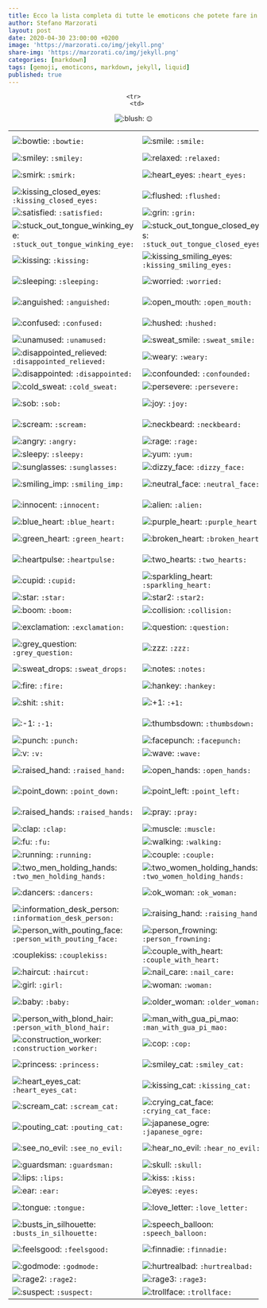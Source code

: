 ```yaml
---
title: Ecco la lista completa di tutte le emoticons che potete fare in Markdown
author: Stefano Marzorati
layout: post
date: 2020-04-30 23:00:00 +0200
image: 'https://marzorati.co/img/jekyll.png'
share-img: 'https://marzorati.co/img/jekyll.png'
categories: [markdown]
tags: [gemoji, emoticons, markdown, jekyll, liquid]
published: true
---
```

<center>
<table>
<tbody>
<tr>
<td>
<img class="emoji" title=":bowtie:" alt=":bowtie:" src="https://github.githubassets.com/images/icons/emoji/bowtie.png"> <code>:bowtie:</code>
</td>
<td>
<img class="emoji" title=":smile:" alt=":smile:" src="https://github.githubassets.com/images/icons/emoji/unicode/1f604.png"> <code>:smile:</code>
</td>
<td>
<img title=":laughing:" alt=":laughing:" src="https://github.githubassets.com/images/icons/emoji/unicode/1f606.png"> <code>:laughing:</code>
</td>
</tr>
  
  
    <tr>
      <td>
<img title=":blush:" alt=":blush:" src="https://github.githubassets.com/images/icons/emoji/unicode/1f60a.png"> <code>:blush:</code>
</td>
      <td>
<img title=":smiley:" alt=":smiley:" src="https://github.githubassets.com/images/icons/emoji/unicode/1f603.png"> <code>:smiley:</code>
</td>
      <td>
<img title=":relaxed:" alt=":relaxed:" src="https://github.githubassets.com/images/icons/emoji/unicode/263a.png"> <code>:relaxed:</code>
</td>
    </tr>
    <tr>
      <td>
<img title=":smirk:" alt=":smirk:" src="https://github.githubassets.com/images/icons/emoji/unicode/1f60f.png"> <code>:smirk:</code>
</td>
      <td>
<img title=":heart_eyes:" alt=":heart_eyes:" src="https://github.githubassets.com/images/icons/emoji/unicode/1f60d.png"> <code>:heart_eyes:</code>
</td>
      <td>
<img title=":kissing_heart:" alt=":kissing_heart:" src="https://github.githubassets.com/images/icons/emoji/unicode/1f618.png"> <code>:kissing_heart:</code>
</td>
    </tr>
    <tr>
      <td>
<img title=":kissing_closed_eyes:" alt=":kissing_closed_eyes:" src="https://github.githubassets.com/images/icons/emoji/unicode/1f61a.png"> <code>:kissing_closed_eyes:</code>
</td>
      <td>
<img title=":flushed:" alt=":flushed:" src="https://github.githubassets.com/images/icons/emoji/unicode/1f633.png"> <code>:flushed:</code>
</td>
      <td>
<img title=":relieved:" alt=":relieved:" src="https://github.githubassets.com/images/icons/emoji/unicode/1f60c.png"> <code>:relieved:</code>
</td>
    </tr>
    <tr>
      <td>
<img title=":satisfied:" alt=":satisfied:" src="https://github.githubassets.com/images/icons/emoji/unicode/1f606.png"> <code>:satisfied:</code>
</td>
      <td>
<img title=":grin:" alt=":grin:" src="https://github.githubassets.com/images/icons/emoji/unicode/1f601.png"> <code>:grin:</code>
</td>
      <td>
<img title=":wink:" alt=":wink:" src="https://github.githubassets.com/images/icons/emoji/unicode/1f609.png"> <code>:wink:</code>
</td>
    </tr>
    <tr>
      <td>
<img title=":stuck_out_tongue_winking_eye:" alt=":stuck_out_tongue_winking_eye:" src="https://github.githubassets.com/images/icons/emoji/unicode/1f61c.png"> <code>:stuck_out_tongue_winking_eye:</code>
</td>
      <td>
<img title=":stuck_out_tongue_closed_eyes:" alt=":stuck_out_tongue_closed_eyes:" src="https://github.githubassets.com/images/icons/emoji/unicode/1f61d.png"> <code>:stuck_out_tongue_closed_eyes:</code>
</td>
      <td>
<img title=":grinning:" alt=":grinning:" src="https://github.githubassets.com/images/icons/emoji/unicode/1f600.png"> <code>:grinning:</code>
</td>
    </tr>
    <tr>
      <td>
<img title=":kissing:" alt=":kissing:" src="https://github.githubassets.com/images/icons/emoji/unicode/1f617.png"> <code>:kissing:</code>
</td>
      <td>
<img title=":kissing_smiling_eyes:" alt=":kissing_smiling_eyes:" src="https://github.githubassets.com/images/icons/emoji/unicode/1f619.png"> <code>:kissing_smiling_eyes:</code>
</td>
      <td>
<img title=":stuck_out_tongue:" alt=":stuck_out_tongue:" src="https://github.githubassets.com/images/icons/emoji/unicode/1f61b.png"> <code>:stuck_out_tongue:</code>
</td>
    </tr>
    <tr>
      <td>
<img title=":sleeping:" alt=":sleeping:" src="https://github.githubassets.com/images/icons/emoji/unicode/1f634.png"> <code>:sleeping:</code>
</td>
      <td>
<img title=":worried:" alt=":worried:" src="https://github.githubassets.com/images/icons/emoji/unicode/1f61f.png"> <code>:worried:</code>
</td>
      <td>
<img title=":frowning:" alt=":frowning:" src="https://github.githubassets.com/images/icons/emoji/unicode/1f626.png"> <code>:frowning:</code>
</td>
    </tr>
    <tr>
      <td>
<img title=":anguished:" alt=":anguished:" src="https://github.githubassets.com/images/icons/emoji/unicode/1f627.png"> <code>:anguished:</code>
</td>
      <td>
<img title=":open_mouth:" alt=":open_mouth:" src="https://github.githubassets.com/images/icons/emoji/unicode/1f62e.png"> <code>:open_mouth:</code>
</td>
      <td>
<img title=":grimacing:" alt=":grimacing:" src="https://github.githubassets.com/images/icons/emoji/unicode/1f62c.png"> <code>:grimacing:</code>
</td>
    </tr>
    <tr>
      <td>
<img title=":confused:" alt=":confused:" src="https://github.githubassets.com/images/icons/emoji/unicode/1f615.png"> <code>:confused:</code>
</td>
      <td>
<img title=":hushed:" alt=":hushed:" src="https://github.githubassets.com/images/icons/emoji/unicode/1f62f.png"> <code>:hushed:</code>
</td>
      <td>
<img title=":expressionless:" alt=":expressionless:" src="https://github.githubassets.com/images/icons/emoji/unicode/1f611.png"> <code>:expressionless:</code>
</td>
    </tr>
    <tr>
      <td>
<img title=":unamused:" alt=":unamused:" src="https://github.githubassets.com/images/icons/emoji/unicode/1f612.png"> <code>:unamused:</code>
</td>
      <td>
<img title=":sweat_smile:" alt=":sweat_smile:" src="https://github.githubassets.com/images/icons/emoji/unicode/1f605.png"> <code>:sweat_smile:</code>
</td>
      <td>
<img title=":sweat:" alt=":sweat:" src="https://github.githubassets.com/images/icons/emoji/unicode/1f613.png"> <code>:sweat:</code>
</td>
    </tr>
    <tr>
      <td>
<img title=":disappointed_relieved:" alt=":disappointed_relieved:" src="https://github.githubassets.com/images/icons/emoji/unicode/1f625.png"> <code>:disappointed_relieved:</code>
</td>
      <td>
<img title=":weary:" alt=":weary:" src="https://github.githubassets.com/images/icons/emoji/unicode/1f629.png"> <code>:weary:</code>
</td>
      <td>
<img title=":pensive:" alt=":pensive:" src="https://github.githubassets.com/images/icons/emoji/unicode/1f614.png"> <code>:pensive:</code>
</td>
    </tr>
    <tr>
      <td>
<img title=":disappointed:" alt=":disappointed:" src="https://github.githubassets.com/images/icons/emoji/unicode/1f61e.png"> <code>:disappointed:</code>
</td>
      <td>
<img title=":confounded:" alt=":confounded:" src="https://github.githubassets.com/images/icons/emoji/unicode/1f616.png"> <code>:confounded:</code>
</td>
      <td>
<img title=":fearful:" alt=":fearful:" src="https://github.githubassets.com/images/icons/emoji/unicode/1f628.png"> <code>:fearful:</code>
</td>
    </tr>
    <tr>
      <td>
<img title=":cold_sweat:" alt=":cold_sweat:" src="https://github.githubassets.com/images/icons/emoji/unicode/1f630.png"> <code>:cold_sweat:</code>
</td>
      <td>
<img title=":persevere:" alt=":persevere:" src="https://github.githubassets.com/images/icons/emoji/unicode/1f623.png"> <code>:persevere:</code>
</td>
      <td>
<img title=":cry:" alt=":cry:" src="https://github.githubassets.com/images/icons/emoji/unicode/1f622.png"> <code>:cry:</code>
</td>
    </tr>
    <tr>
      <td>
<img title=":sob:" alt=":sob:" src="https://github.githubassets.com/images/icons/emoji/unicode/1f62d.png"> <code>:sob:</code>
</td>
      <td>
<img title=":joy:" alt=":joy:" src="https://github.githubassets.com/images/icons/emoji/unicode/1f602.png"> <code>:joy:</code>
</td>
      <td>
<img title=":astonished:" alt=":astonished:" src="https://github.githubassets.com/images/icons/emoji/unicode/1f632.png"> <code>:astonished:</code>
</td>
    </tr>
    <tr>
      <td>
<img title=":scream:" alt=":scream:" src="https://github.githubassets.com/images/icons/emoji/unicode/1f631.png"> <code>:scream:</code>
</td>
      <td>
<img title=":neckbeard:" alt=":neckbeard:" src="https://github.githubassets.com/images/icons/emoji/neckbeard.png"> <code>:neckbeard:</code>
</td>
      <td>
<img title=":tired_face:" alt=":tired_face:" src="https://github.githubassets.com/images/icons/emoji/unicode/1f62b.png"> <code>:tired_face:</code>
</td>
    </tr>
    <tr>
      <td>
<img title=":angry:" alt=":angry:" src="https://github.githubassets.com/images/icons/emoji/unicode/1f620.png"> <code>:angry:</code>
</td>
      <td>
<img title=":rage:" alt=":rage:" src="https://github.githubassets.com/images/icons/emoji/unicode/1f621.png"> <code>:rage:</code>
</td>
      <td>
<img title=":triumph:" alt=":triumph:" src="https://github.githubassets.com/images/icons/emoji/unicode/1f624.png"> <code>:triumph:</code>
</td>
    </tr>
    <tr>
      <td>
<img title=":sleepy:" alt=":sleepy:" src="https://github.githubassets.com/images/icons/emoji/unicode/1f62a.png"> <code>:sleepy:</code>
</td>
      <td>
<img title=":yum:" alt=":yum:" src="https://github.githubassets.com/images/icons/emoji/unicode/1f60b.png"> <code>:yum:</code>
</td>
      <td>
<img title=":mask:" alt=":mask:" src="https://github.githubassets.com/images/icons/emoji/unicode/1f637.png"> <code>:mask:</code>
</td>
    </tr>
    <tr>
      <td>
<img title=":sunglasses:" alt=":sunglasses:" src="https://github.githubassets.com/images/icons/emoji/unicode/1f60e.png"> <code>:sunglasses:</code>
</td>
      <td>
<img title=":dizzy_face:" alt=":dizzy_face:" src="https://github.githubassets.com/images/icons/emoji/unicode/1f635.png"> <code>:dizzy_face:</code>
</td>
      <td>
<img title=":imp:" alt=":imp:" src="https://github.githubassets.com/images/icons/emoji/unicode/1f47f.png"> <code>:imp:</code>
</td>
    </tr>
    <tr>
      <td>
<img title=":smiling_imp:" alt=":smiling_imp:" src="https://github.githubassets.com/images/icons/emoji/unicode/1f608.png"> <code>:smiling_imp:</code>
</td>
      <td>
<img title=":neutral_face:" alt=":neutral_face:" src="https://github.githubassets.com/images/icons/emoji/unicode/1f610.png"> <code>:neutral_face:</code>
</td>
      <td>
<img title=":no_mouth:" alt=":no_mouth:" src="https://github.githubassets.com/images/icons/emoji/unicode/1f636.png"> <code>:no_mouth:</code>
</td>
    </tr>
    <tr>
      <td>
<img title=":innocent:" alt=":innocent:" src="https://github.githubassets.com/images/icons/emoji/unicode/1f607.png"> <code>:innocent:</code>
</td>
      <td>
<img title=":alien:" alt=":alien:" src="https://github.githubassets.com/images/icons/emoji/unicode/1f47d.png"> <code>:alien:</code>
</td>
      <td>
<img title=":yellow_heart:" alt=":yellow_heart:" src="https://github.githubassets.com/images/icons/emoji/unicode/1f49b.png"> <code>:yellow_heart:</code>
</td>
    </tr>
    <tr>
      <td>
<img title=":blue_heart:" alt=":blue_heart:" src="https://github.githubassets.com/images/icons/emoji/unicode/1f499.png"> <code>:blue_heart:</code>
</td>
      <td>
<img title=":purple_heart:" alt=":purple_heart:" src="https://github.githubassets.com/images/icons/emoji/unicode/1f49c.png"> <code>:purple_heart:</code>
</td>
      <td>
<img title=":heart:" alt=":heart:" src="https://github.githubassets.com/images/icons/emoji/unicode/2764.png"> <code>:heart:</code>
</td>
    </tr>
    <tr>
      <td>
<img title=":green_heart:" alt=":green_heart:" src="https://github.githubassets.com/images/icons/emoji/unicode/1f49a.png"> <code>:green_heart:</code>
</td>
      <td>
<img title=":broken_heart:" alt=":broken_heart:" src="https://github.githubassets.com/images/icons/emoji/unicode/1f494.png"> <code>:broken_heart:</code>
</td>
      <td>
<img title=":heartbeat:" alt=":heartbeat:" src="https://github.githubassets.com/images/icons/emoji/unicode/1f493.png"> <code>:heartbeat:</code>
</td>
    </tr>
    <tr>
      <td>
<img title=":heartpulse:" alt=":heartpulse:" src="https://github.githubassets.com/images/icons/emoji/unicode/1f497.png"> <code>:heartpulse:</code>
</td>
      <td>
<img title=":two_hearts:" alt=":two_hearts:" src="https://github.githubassets.com/images/icons/emoji/unicode/1f495.png"> <code>:two_hearts:</code>
</td>
      <td>
<img title=":revolving_hearts:" alt=":revolving_hearts:" src="https://github.githubassets.com/images/icons/emoji/unicode/1f49e.png"> <code>:revolving_hearts:</code>
</td>
    </tr>
    <tr>
      <td>
<img title=":cupid:" alt=":cupid:" src="https://github.githubassets.com/images/icons/emoji/unicode/1f498.png"> <code>:cupid:</code>
</td>
      <td>
<img title=":sparkling_heart:" alt=":sparkling_heart:" src="https://github.githubassets.com/images/icons/emoji/unicode/1f496.png"> <code>:sparkling_heart:</code>
</td>
      <td>
<img title=":sparkles:" alt=":sparkles:" src="https://github.githubassets.com/images/icons/emoji/unicode/2728.png"> <code>:sparkles:</code>
</td>
    </tr>
    <tr>
      <td>
<img title=":star:" alt=":star:" src="https://github.githubassets.com/images/icons/emoji/unicode/2b50.png"> <code>:star:</code>
</td>
      <td>
<img title=":star2:" alt=":star2:" src="https://github.githubassets.com/images/icons/emoji/unicode/1f31f.png"> <code>:star2:</code>
</td>
      <td>
<img title=":dizzy:" alt=":dizzy:" src="https://github.githubassets.com/images/icons/emoji/unicode/1f4ab.png"> <code>:dizzy:</code>
</td>
    </tr>
    <tr>
      <td>
<img title=":boom:" alt=":boom:" src="https://github.githubassets.com/images/icons/emoji/unicode/1f4a5.png"> <code>:boom:</code>
</td>
      <td>
<img title=":collision:" alt=":collision:" src="https://github.githubassets.com/images/icons/emoji/unicode/1f4a5.png"> <code>:collision:</code>
</td>
      <td>
<img title=":anger:" alt=":anger:" src="https://github.githubassets.com/images/icons/emoji/unicode/1f4a2.png"> <code>:anger:</code>
</td>
    </tr>
    <tr>
      <td>
<img title=":exclamation:" alt=":exclamation:" src="https://github.githubassets.com/images/icons/emoji/unicode/2757.png"> <code>:exclamation:</code>
</td>
      <td>
<img title=":question:" alt=":question:" src="https://github.githubassets.com/images/icons/emoji/unicode/2753.png"> <code>:question:</code>
</td>
      <td>
<img title=":grey_exclamation:" alt=":grey_exclamation:" src="https://github.githubassets.com/images/icons/emoji/unicode/2755.png"> <code>:grey_exclamation:</code>
</td>
    </tr>
    <tr>
      <td>
<img title=":grey_question:" alt=":grey_question:" src="https://github.githubassets.com/images/icons/emoji/unicode/2754.png"> <code>:grey_question:</code>
</td>
      <td>
<img title=":zzz:" alt=":zzz:" src="https://github.githubassets.com/images/icons/emoji/unicode/1f4a4.png"> <code>:zzz:</code>
</td>
      <td>
<img title=":dash:" alt=":dash:" src="https://github.githubassets.com/images/icons/emoji/unicode/1f4a8.png"> <code>:dash:</code>
</td>
    </tr>
    <tr>
      <td>
<img title=":sweat_drops:" alt=":sweat_drops:" src="https://github.githubassets.com/images/icons/emoji/unicode/1f4a6.png"> <code>:sweat_drops:</code>
</td>
      <td>
<img title=":notes:" alt=":notes:" src="https://github.githubassets.com/images/icons/emoji/unicode/1f3b6.png"> <code>:notes:</code>
</td>
      <td>
<img title=":musical_note:" alt=":musical_note:" src="https://github.githubassets.com/images/icons/emoji/unicode/1f3b5.png"> <code>:musical_note:</code>
</td>
    </tr>
    <tr>
      <td>
<img title=":fire:" alt=":fire:" src="https://github.githubassets.com/images/icons/emoji/unicode/1f525.png"> <code>:fire:</code>
</td>
      <td>
<img title=":hankey:" alt=":hankey:" src="https://github.githubassets.com/images/icons/emoji/unicode/1f4a9.png"> <code>:hankey:</code>
</td>
      <td>
<img title=":poop:" alt=":poop:" src="https://github.githubassets.com/images/icons/emoji/unicode/1f4a9.png"> <code>:poop:</code>
</td>
    </tr>
    <tr>
      <td>
<img title=":shit:" alt=":shit:" src="https://github.githubassets.com/images/icons/emoji/unicode/1f4a9.png"> <code>:shit:</code>
</td>
      <td>
<img title=":+1:" alt=":+1:" src="https://github.githubassets.com/images/icons/emoji/unicode/1f44d.png"> <code>:+1:</code>
</td>
      <td>
<img title=":thumbsup:" alt=":thumbsup:" src="https://github.githubassets.com/images/icons/emoji/unicode/1f44d.png"> <code>:thumbsup:</code>
</td>
    </tr>
    <tr>
      <td>
<img title=":-1:" alt=":-1:" src="https://github.githubassets.com/images/icons/emoji/unicode/1f44e.png"> <code>:-1:</code>
</td>
      <td>
<img title=":thumbsdown:" alt=":thumbsdown:" src="https://github.githubassets.com/images/icons/emoji/unicode/1f44e.png"> <code>:thumbsdown:</code>
</td>
      <td>
<img title=":ok_hand:" alt=":ok_hand:" src="https://github.githubassets.com/images/icons/emoji/unicode/1f44c.png"> <code>:ok_hand:</code>
</td>
    </tr>
    <tr>
      <td>
<img title=":punch:" alt=":punch:" src="https://github.githubassets.com/images/icons/emoji/unicode/1f44a.png"> <code>:punch:</code>
</td>
      <td>
<img title=":facepunch:" alt=":facepunch:" src="https://github.githubassets.com/images/icons/emoji/unicode/1f44a.png"> <code>:facepunch:</code>
</td>
      <td>
<img title=":fist:" alt=":fist:" src="https://github.githubassets.com/images/icons/emoji/unicode/270a.png"> <code>:fist:</code>
</td>
    </tr>
    <tr>
      <td>
<img title=":v:" alt=":v:" src="https://github.githubassets.com/images/icons/emoji/unicode/270c.png"> <code>:v:</code>
</td>
      <td>
<img title=":wave:" alt=":wave:" src="https://github.githubassets.com/images/icons/emoji/unicode/1f44b.png"> <code>:wave:</code>
</td>
      <td>
<img title=":hand:" alt=":hand:" src="https://github.githubassets.com/images/icons/emoji/unicode/270b.png"> <code>:hand:</code>
</td>
    </tr>
    <tr>
      <td>
<img title=":raised_hand:" alt=":raised_hand:" src="https://github.githubassets.com/images/icons/emoji/unicode/270b.png"> <code>:raised_hand:</code>
</td>
      <td>
<img title=":open_hands:" alt=":open_hands:" src="https://github.githubassets.com/images/icons/emoji/unicode/1f450.png"> <code>:open_hands:</code>
</td>
      <td>
<img title=":point_up:" alt=":point_up:" src="https://github.githubassets.com/images/icons/emoji/unicode/261d.png"> <code>:point_up:</code>
</td>
    </tr>
    <tr>
      <td>
<img title=":point_down:" alt=":point_down:" src="https://github.githubassets.com/images/icons/emoji/unicode/1f447.png"> <code>:point_down:</code>
</td>
      <td>
<img title=":point_left:" alt=":point_left:" src="https://github.githubassets.com/images/icons/emoji/unicode/1f448.png"> <code>:point_left:</code>
</td>
      <td>
<img title=":point_right:" alt=":point_right:" src="https://github.githubassets.com/images/icons/emoji/unicode/1f449.png"> <code>:point_right:</code>
</td>
    </tr>
    <tr>
      <td>
<img title=":raised_hands:" alt=":raised_hands:" src="https://github.githubassets.com/images/icons/emoji/unicode/1f64c.png"> <code>:raised_hands:</code>
</td>
      <td>
<img title=":pray:" alt=":pray:" src="https://github.githubassets.com/images/icons/emoji/unicode/1f64f.png"> <code>:pray:</code>
</td>
      <td>
<img title=":point_up_2:" alt=":point_up_2:" src="https://github.githubassets.com/images/icons/emoji/unicode/1f446.png"> <code>:point_up_2:</code>
</td>
    </tr>
    <tr>
      <td>
<img title=":clap:" alt=":clap:" src="https://github.githubassets.com/images/icons/emoji/unicode/1f44f.png"> <code>:clap:</code>
</td>
      <td>
<img title=":muscle:" alt=":muscle:" src="https://github.githubassets.com/images/icons/emoji/unicode/1f4aa.png"> <code>:muscle:</code>
</td>
      <td>
<img title=":metal:" alt=":metal:" src="https://github.githubassets.com/images/icons/emoji/unicode/1f918.png"> <code>:metal:</code>
</td>
    </tr>
    <tr>
      <td>
<img title=":fu:" alt=":fu:" src="https://github.githubassets.com/images/icons/emoji/unicode/1f595.png"> <code>:fu:</code>
</td>
      <td>
<img title=":walking:" alt=":walking:" src="https://github.githubassets.com/images/icons/emoji/unicode/1f6b6.png"> <code>:walking:</code>
</td>
      <td>
<img title=":runner:" alt=":runner:" src="https://github.githubassets.com/images/icons/emoji/unicode/1f3c3.png"> <code>:runner:</code>
</td>
    </tr>
    <tr>
      <td>
<img title=":running:" alt=":running:" src="https://github.githubassets.com/images/icons/emoji/unicode/1f3c3.png"> <code>:running:</code>
</td>
      <td>
<img title=":couple:" alt=":couple:" src="https://github.githubassets.com/images/icons/emoji/unicode/1f46b.png"> <code>:couple:</code>
</td>
      <td>
<img title=":family:" alt=":family:" src="https://github.githubassets.com/images/icons/emoji/unicode/1f46a.png"> <code>:family:</code>
</td>
    </tr>
    <tr>
      <td>
<img title=":two_men_holding_hands:" alt=":two_men_holding_hands:" src="https://github.githubassets.com/images/icons/emoji/unicode/1f46c.png"> <code>:two_men_holding_hands:</code>
</td>
      <td>
<img title=":two_women_holding_hands:" alt=":two_women_holding_hands:" src="https://github.githubassets.com/images/icons/emoji/unicode/1f46d.png"> <code>:two_women_holding_hands:</code>
</td>
      <td>
<img title=":dancer:" alt=":dancer:" src="https://github.githubassets.com/images/icons/emoji/unicode/1f483.png"> <code>:dancer:</code>
</td>
    </tr>
    <tr>
      <td>
<img title=":dancers:" alt=":dancers:" src="https://github.githubassets.com/images/icons/emoji/unicode/1f46f.png"> <code>:dancers:</code>
</td>
      <td>
<img title=":ok_woman:" alt=":ok_woman:" src="https://github.githubassets.com/images/icons/emoji/unicode/1f646.png"> <code>:ok_woman:</code>
</td>
      <td>
<img title=":no_good:" alt=":no_good:" src="https://github.githubassets.com/images/icons/emoji/unicode/1f645.png"> <code>:no_good:</code>
</td>
    </tr>
    <tr>
      <td>
<img title=":information_desk_person:" alt=":information_desk_person:" src="https://github.githubassets.com/images/icons/emoji/unicode/1f481.png"> <code>:information_desk_person:</code>
</td>
      <td>
<img title=":raising_hand:" alt=":raising_hand:" src="https://github.githubassets.com/images/icons/emoji/unicode/1f64b.png"> <code>:raising_hand:</code>
</td>
      <td>
<img title=":bride_with_veil:" alt=":bride_with_veil:" src="https://github.githubassets.com/images/icons/emoji/unicode/1f470.png"> <code>:bride_with_veil:</code>
</td>
    </tr>
    <tr>
      <td>
<img title=":person_with_pouting_face:" alt=":person_with_pouting_face:" src="https://github.githubassets.com/images/icons/emoji/unicode/1f64e.png"> <code>:person_with_pouting_face:</code>
</td>
      <td>
<img title=":person_frowning:" alt=":person_frowning:" src="https://github.githubassets.com/images/icons/emoji/unicode/1f64d.png"> <code>:person_frowning:</code>
</td>
      <td>
<img title=":bow:" alt=":bow:" src="https://github.githubassets.com/images/icons/emoji/unicode/1f647.png"> <code>:bow:</code>
</td>
    </tr>
    <tr>
      <td>:couplekiss: <code>:couplekiss:</code>
</td>
      <td>
<img title=":couple_with_heart:" alt=":couple_with_heart:" src="https://github.githubassets.com/images/icons/emoji/unicode/1f491.png"> <code>:couple_with_heart:</code>
</td>
      <td>
<img title=":massage:" alt=":massage:" src="https://github.githubassets.com/images/icons/emoji/unicode/1f486.png"> <code>:massage:</code>
</td>
    </tr>
    <tr>
      <td>
<img title=":haircut:" alt=":haircut:" src="https://github.githubassets.com/images/icons/emoji/unicode/1f487.png"> <code>:haircut:</code>
</td>
      <td>
<img title=":nail_care:" alt=":nail_care:" src="https://github.githubassets.com/images/icons/emoji/unicode/1f485.png"> <code>:nail_care:</code>
</td>
      <td>
<img title=":boy:" alt=":boy:" src="https://github.githubassets.com/images/icons/emoji/unicode/1f466.png"> <code>:boy:</code>
</td>
    </tr>
    <tr>
      <td>
<img title=":girl:" alt=":girl:" src="https://github.githubassets.com/images/icons/emoji/unicode/1f467.png"> <code>:girl:</code>
</td>
      <td>
<img title=":woman:" alt=":woman:" src="https://github.githubassets.com/images/icons/emoji/unicode/1f469.png"> <code>:woman:</code>
</td>
      <td>
<img title=":man:" alt=":man:" src="https://github.githubassets.com/images/icons/emoji/unicode/1f468.png"> <code>:man:</code>
</td>
    </tr>
    <tr>
      <td>
<img title=":baby:" alt=":baby:" src="https://github.githubassets.com/images/icons/emoji/unicode/1f476.png"> <code>:baby:</code>
</td>
      <td>
<img title=":older_woman:" alt=":older_woman:" src="https://github.githubassets.com/images/icons/emoji/unicode/1f475.png"> <code>:older_woman:</code>
</td>
      <td>
<img title=":older_man:" alt=":older_man:" src="https://github.githubassets.com/images/icons/emoji/unicode/1f474.png"> <code>:older_man:</code>
</td>
    </tr>
    <tr>
      <td>
<img title=":person_with_blond_hair:" alt=":person_with_blond_hair:" src="https://github.githubassets.com/images/icons/emoji/unicode/1f471.png"> <code>:person_with_blond_hair:</code>
</td>
      <td>
<img title=":man_with_gua_pi_mao:" alt=":man_with_gua_pi_mao:" src="https://github.githubassets.com/images/icons/emoji/unicode/1f472.png"> <code>:man_with_gua_pi_mao:</code>
</td>
      <td>
<img title=":man_with_turban:" alt=":man_with_turban:" src="https://github.githubassets.com/images/icons/emoji/unicode/1f473.png"> <code>:man_with_turban:</code>
</td>
    </tr>
    <tr>
      <td>
<img title=":construction_worker:" alt=":construction_worker:" src="https://github.githubassets.com/images/icons/emoji/unicode/1f477.png"> <code>:construction_worker:</code>
</td>
      <td>
<img title=":cop:" alt=":cop:" src="https://github.githubassets.com/images/icons/emoji/unicode/1f46e.png"> <code>:cop:</code>
</td>
      <td>
<img title=":angel:" alt=":angel:" src="https://github.githubassets.com/images/icons/emoji/unicode/1f47c.png"> <code>:angel:</code>
</td>
    </tr>
    <tr>
      <td>
<img title=":princess:" alt=":princess:" src="https://github.githubassets.com/images/icons/emoji/unicode/1f478.png"> <code>:princess:</code>
</td>
      <td>
<img title=":smiley_cat:" alt=":smiley_cat:" src="https://github.githubassets.com/images/icons/emoji/unicode/1f63a.png"> <code>:smiley_cat:</code>
</td>
      <td>
<img title=":smile_cat:" alt=":smile_cat:" src="https://github.githubassets.com/images/icons/emoji/unicode/1f638.png"> <code>:smile_cat:</code>
</td>
    </tr>
    <tr>
      <td>
<img title=":heart_eyes_cat:" alt=":heart_eyes_cat:" src="https://github.githubassets.com/images/icons/emoji/unicode/1f63b.png"> <code>:heart_eyes_cat:</code>
</td>
      <td>
<img title=":kissing_cat:" alt=":kissing_cat:" src="https://github.githubassets.com/images/icons/emoji/unicode/1f63d.png"> <code>:kissing_cat:</code>
</td>
      <td>
<img title=":smirk_cat:" alt=":smirk_cat:" src="https://github.githubassets.com/images/icons/emoji/unicode/1f63c.png"> <code>:smirk_cat:</code>
</td>
    </tr>
    <tr>
      <td>
<img title=":scream_cat:" alt=":scream_cat:" src="https://github.githubassets.com/images/icons/emoji/unicode/1f640.png"> <code>:scream_cat:</code>
</td>
      <td>
<img title=":crying_cat_face:" alt=":crying_cat_face:" src="https://github.githubassets.com/images/icons/emoji/unicode/1f63f.png"> <code>:crying_cat_face:</code>
</td>
      <td>
<img title=":joy_cat:" alt=":joy_cat:" src="https://github.githubassets.com/images/icons/emoji/unicode/1f639.png"> <code>:joy_cat:</code>
</td>
    </tr>
    <tr>
      <td>
<img title=":pouting_cat:" alt=":pouting_cat:" src="https://github.githubassets.com/images/icons/emoji/unicode/1f63e.png"> <code>:pouting_cat:</code>
</td>
      <td>
<img title=":japanese_ogre:" alt=":japanese_ogre:" src="https://github.githubassets.com/images/icons/emoji/unicode/1f479.png"> <code>:japanese_ogre:</code>
</td>
      <td>
<img title=":japanese_goblin:" alt=":japanese_goblin:" src="https://github.githubassets.com/images/icons/emoji/unicode/1f47a.png"> <code>:japanese_goblin:</code>
</td>
    </tr>
    <tr>
      <td>
<img title=":see_no_evil:" alt=":see_no_evil:" src="https://github.githubassets.com/images/icons/emoji/unicode/1f648.png"> <code>:see_no_evil:</code>
</td>
      <td>
<img title=":hear_no_evil:" alt=":hear_no_evil:" src="https://github.githubassets.com/images/icons/emoji/unicode/1f649.png"> <code>:hear_no_evil:</code>
</td>
      <td>
<img title=":speak_no_evil:" alt=":speak_no_evil:" src="https://github.githubassets.com/images/icons/emoji/unicode/1f64a.png"> <code>:speak_no_evil:</code>
</td>
    </tr>
    <tr>
      <td>
<img title=":guardsman:" alt=":guardsman:" src="https://github.githubassets.com/images/icons/emoji/unicode/1f482.png"> <code>:guardsman:</code>
</td>
      <td>
<img title=":skull:" alt=":skull:" src="https://github.githubassets.com/images/icons/emoji/unicode/1f480.png"> <code>:skull:</code>
</td>
      <td>
<img title=":feet:" alt=":feet:" src="https://github.githubassets.com/images/icons/emoji/unicode/1f43e.png"> <code>:feet:</code>
</td>
    </tr>
    <tr>
      <td>
<img title=":lips:" alt=":lips:" src="https://github.githubassets.com/images/icons/emoji/unicode/1f444.png"> <code>:lips:</code>
</td>
      <td>
<img title=":kiss:" alt=":kiss:" src="https://github.githubassets.com/images/icons/emoji/unicode/1f48b.png"> <code>:kiss:</code>
</td>
      <td>
<img title=":droplet:" alt=":droplet:" src="https://github.githubassets.com/images/icons/emoji/unicode/1f4a7.png"> <code>:droplet:</code>
</td>
    </tr>
    <tr>
      <td>
<img title=":ear:" alt=":ear:" src="https://github.githubassets.com/images/icons/emoji/unicode/1f442.png"> <code>:ear:</code>
</td>
      <td>
<img title=":eyes:" alt=":eyes:" src="https://github.githubassets.com/images/icons/emoji/unicode/1f440.png"> <code>:eyes:</code>
</td>
      <td>
<img title=":nose:" alt=":nose:" src="https://github.githubassets.com/images/icons/emoji/unicode/1f443.png"> <code>:nose:</code>
</td>
    </tr>
    <tr>
      <td>
<img title=":tongue:" alt=":tongue:" src="https://github.githubassets.com/images/icons/emoji/unicode/1f445.png"> <code>:tongue:</code>
</td>
      <td>
<img title=":love_letter:" alt=":love_letter:" src="https://github.githubassets.com/images/icons/emoji/unicode/1f48c.png"> <code>:love_letter:</code>
</td>
      <td>
<img title=":bust_in_silhouette:" alt=":bust_in_silhouette:" src="https://github.githubassets.com/images/icons/emoji/unicode/1f464.png"> <code>:bust_in_silhouette:</code>
</td>
    </tr>
    <tr>
      <td>
<img title=":busts_in_silhouette:" alt=":busts_in_silhouette:" src="https://github.githubassets.com/images/icons/emoji/unicode/1f465.png"> <code>:busts_in_silhouette:</code>
</td>
      <td>
<img title=":speech_balloon:" alt=":speech_balloon:" src="https://github.githubassets.com/images/icons/emoji/unicode/1f4ac.png"> <code>:speech_balloon:</code>
</td>
      <td>
<img title=":thought_balloon:" alt=":thought_balloon:" src="https://github.githubassets.com/images/icons/emoji/unicode/1f4ad.png"> <code>:thought_balloon:</code>
</td>
    </tr>
    <tr>
      <td>
<img title=":feelsgood:" alt=":feelsgood:" src="https://github.githubassets.com/images/icons/emoji/feelsgood.png"> <code>:feelsgood:</code>
</td>
      <td>
<img title=":finnadie:" alt=":finnadie:" src="https://github.githubassets.com/images/icons/emoji/finnadie.png"> <code>:finnadie:</code>
</td>
      <td>
<img title=":goberserk:" alt=":goberserk:" src="https://github.githubassets.com/images/icons/emoji/goberserk.png"> <code>:goberserk:</code>
</td>
    </tr>
    <tr>
      <td>
<img title=":godmode:" alt=":godmode:" src="https://github.githubassets.com/images/icons/emoji/godmode.png"> <code>:godmode:</code>
</td>
      <td>
<img title=":hurtrealbad:" alt=":hurtrealbad:" src="https://github.githubassets.com/images/icons/emoji/hurtrealbad.png"> <code>:hurtrealbad:</code>
</td>
      <td>
<img title=":rage1:" alt=":rage1:" src="https://github.githubassets.com/images/icons/emoji/rage1.png"> <code>:rage1:</code>
</td>
    </tr>
    <tr>
      <td>
<img title=":rage2:" alt=":rage2:" src="https://github.githubassets.com/images/icons/emoji/rage2.png"> <code>:rage2:</code>
</td>
      <td>
<img title=":rage3:" alt=":rage3:" src="https://github.githubassets.com/images/icons/emoji/rage3.png"> <code>:rage3:</code>
</td>
      <td>
<img title=":rage4:" alt=":rage4:" src="https://github.githubassets.com/images/icons/emoji/rage4.png"> <code>:rage4:</code>
</td>
    </tr>
    <tr>
      <td>
<img title=":suspect:" alt=":suspect:" src="https://github.githubassets.com/images/icons/emoji/suspect.png"> <code>:suspect:</code>
</td>
      <td>
<img title=":trollface:" alt=":trollface:" src="https://github.githubassets.com/images/icons/emoji/trollface.png"> <code>:trollface:</code>
</td>
      <td> </td>
    </tr>
</tbody>
</table>
</center>



